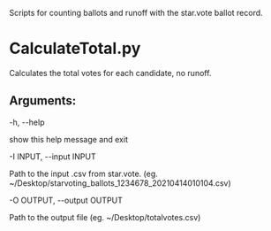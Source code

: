 Scripts for counting ballots and runoff with the star.vote ballot record. 

# CalculateTotal.py
Calculates the total votes for each candidate, no runoff.

## Arguments:
-h, --help

show this help message and exit

-I INPUT, --input INPUT

Path to the input .csv from star.vote. (eg. ~/Desktop/starvoting_ballots_1234678_20210414010104.csv)


-O OUTPUT, --output OUTPUT

Path to the output file (eg. ~/Desktop/totalvotes.csv)